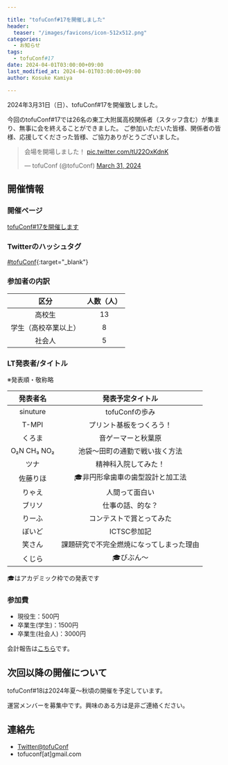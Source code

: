 ```yaml
---

title: "tofuConf#17を開催しました"
header:
  teaser: "/images/favicons/icon-512x512.png"
categories: 
  - お知らせ
tags:
  - tofuConf#17
date: 2024-04-01T03:00:00+09:00
last_modified_at: 2024-04-01T03:00:00+09:00
author: Kosuke Kamiya

---
```


2024年3月31日（日）、tofuConf#17を開催致しました。

今回のtofuConf#17では26名の東工大附属高校関係者（スタッフ含む）が集まり、無事に会を終えることができました。
ご参加いただいた皆様、関係者の皆様、応援してくださった皆様、ご協力ありがとうございました。


<blockquote class="twitter-tweet"><p lang="ja" dir="ltr">会場を開場しました！ <a href="https://t.co/tU22OxKdnK">pic.twitter.com/tU22OxKdnK</a></p>&mdash; tofuConf (@tofuConf) <a href="https://twitter.com/tofuConf/status/1774302730481541480?ref_src=twsrc%5Etfw">March 31, 2024</a></blockquote> <script async src="https://platform.twitter.com/widgets.js" charset="utf-8"></script>

## 開催情報

### 開催ページ

[tofuConf#17を開催します](/2024-01-12/17th-tofuconf-general.html)

### Twitterのハッシュタグ

[#tofuConf](https://twitter.com/hashtag/tofuConf){:target="_blank"}

### 参加者の内訳

| 区分 | 人数（人） |
|:----:|:----------:|
| 高校生 | 13 |
| 学生（高校卒業以上） | 8 |
| 社会人 | 5 |

### LT発表者/タイトル

※発表順・敬称略

| 発表者名 | 発表予定タイトル |
|:--------:|:----------------------:|
| sinuture | tofuConfの歩み |
| T-MPI | プリント基板をつくろう！ |
| くろま | 音ゲーマーと秋葉原 |
| O₂N CH₃ NO₂ | 池袋〜田町の通勤で戦い抜く方法 |
| ツナ | 精神科入院してみた！ |
| 佐藤りほ | 🎓非円形傘歯車の歯型設計と加工法 |
| りゃえ | 人間って面白い |
| ブリソ | 仕事の話、的な？ |
| りーふ | コンテストで賞とってみた |
| ぼいど | ICTSC参加記 |
| 笑さん | 課題研究で不完全燃焼になってしまった理由 |
| くじら | 🎓びぶん～ |

🎓はアカデミック枠での発表です

### 参加費

* 現役生：500円
* 卒業生(学生)：1500円
* 卒業生(社会人)：3000円

会計報告は[こちら](/2024-04-01/financial-report.html)です。

## 次回以降の開催について

tofuConf#18は2024年夏〜秋頃の開催を予定しています。

運営メンバーを募集中です。興味のある方は是非ご連絡ください。

## 連絡先

* [Twitter@tofuConf](https://twitter.com/tofuConf)
* tofuconf[at]gmail.com

